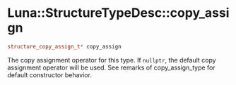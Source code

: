 # Luna::StructureTypeDesc::copy_assign

```c++
structure_copy_assign_t* copy_assign
```

The copy assignment operator for this type. If `nullptr`, the default copy assignment operator will be used. See remarks of copy_assign_type for default constructor behavior. 

